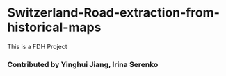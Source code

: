 # Switzerland-Road-extraction-from-historical-maps
This is a FDH Project










### Contributed by Yinghui Jiang, Irina Serenko
